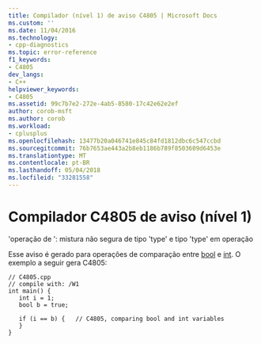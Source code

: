 ```yaml
---
title: Compilador (nível 1) de aviso C4805 | Microsoft Docs
ms.custom: ''
ms.date: 11/04/2016
ms.technology:
- cpp-diagnostics
ms.topic: error-reference
f1_keywords:
- C4805
dev_langs:
- C++
helpviewer_keywords:
- C4805
ms.assetid: 99c7b7e2-272e-4ab5-8580-17c42e62e2ef
author: corob-msft
ms.author: corob
ms.workload:
- cplusplus
ms.openlocfilehash: 13477b20a046741e845c84fd1812dbc6c547ccbd
ms.sourcegitcommit: 76b7653ae443a2b8eb1186b789f8503609d6453e
ms.translationtype: MT
ms.contentlocale: pt-BR
ms.lasthandoff: 05/04/2018
ms.locfileid: "33281558"
---
```

# <a name="compiler-warning-level-1-c4805"></a>Compilador C4805 de aviso (nível 1)
'operação de ': mistura não segura de tipo 'type' e tipo 'type' em operação  
  
 Esse aviso é gerado para operações de comparação entre [bool](../../cpp/bool-cpp.md) e [int](../../c-language/integer-types.md). O exemplo a seguir gera C4805:  
  
```  
// C4805.cpp  
// compile with: /W1  
int main() {  
   int i = 1;  
   bool b = true;  
  
   if (i == b) {   // C4805, comparing bool and int variables  
   }  
}  
```